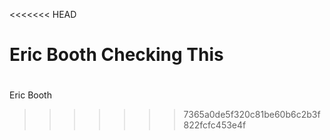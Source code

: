 <<<<<<< HEAD

Eric Booth Checking This
=======
# 
Eric Booth
>>>>>>> 7365a0de5f320c81be60b6c2b3f822fcfc453e4f
